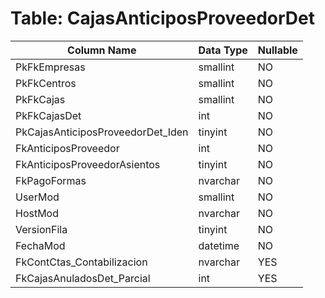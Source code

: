 # Table: CajasAnticiposProveedorDet

| Column Name | Data Type | Nullable |
|-------------|-----------|----------|
| PkFkEmpresas | smallint | NO |
| PkFkCentros | smallint | NO |
| PkFkCajas | smallint | NO |
| PkFkCajasDet | int | NO |
| PkCajasAnticiposProveedorDet_Iden | tinyint | NO |
| FkAnticiposProveedor | int | NO |
| FkAnticiposProveedorAsientos | tinyint | NO |
| FkPagoFormas | nvarchar | NO |
| UserMod | smallint | NO |
| HostMod | nvarchar | NO |
| VersionFila | tinyint | NO |
| FechaMod | datetime | NO |
| FkContCtas_Contabilizacion | nvarchar | YES |
| FkCajasAnuladosDet_Parcial | int | YES |
